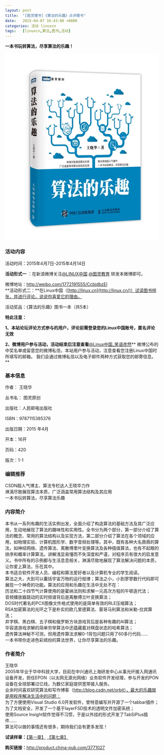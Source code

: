 ```yaml
---
layout: post
title:	"[图灵赠书]《算法的乐趣》点评赠书"
date:	2015-04-07 16:43:00 +0800 
categories:	活动 linuxcn 
tags:	[linuxcn,算法,图书,活动]
---
```



**一本书玩转算法，尽享算法的乐趣！**


![](/Asserts/Images/album/201504/07/160603azvqolv19ovwqq51.jpg)


### 活动内容


活动时间：2015年4月7日-2015年4月14日


**活动形式一** ：在新浪微博关注[@LINUX中国](http://linux.cn/home.php?mod=space&uid=16101) [@图灵教育](http://weibo.com/turingbooks) 转发本微博即可。


 微博地址：<http://weibo.com/1772191555/CcbjdbzEI>  
**活动形式二：**在Linux中国（[http://linux.cn](http://linux.cn/)）试读图书样张，并进行评论，说说你喜爱它的理由。 


活动奖品：《算法的乐趣》图书一本（共5本） 


**特此注意：**


**1、本站论坛评论方式参与的用户，评论前需登录您的Linux中国账号，匿名评论无效**


**2、微博用户参与活动，活动结束后注意查看**[@Linux中国\_笑语彦然](http://weibo.com/2797972581)** 微博公布的中奖名单或留意您的微博私信，本站用户参与活动，注意查看您注册Linux中国时所填写的邮箱。 我们会通过微博私信以及电子邮件两种方式获取您的邮寄信息。**


 


### 基本信息


作者： 王晓华 


丛书名： 图灵原创


出版社：人民邮电出版社


ISBN：9787115385376


出版日期：2015 年4月


开本：16开


页码：420


版次：1-1


### 编辑推荐


CSDN超人气博主、算法专栏达人王晓华力作  
淋漓尽致展现算法本质，广泛涵盖常用算法结构及其应用  
一本书玩转算法，尽享算法乐趣


### 内容简介


本书从一系列有趣的生活实例出发，全面介绍了构造算法的基础方法及其广泛应用，生动地展现了算法的趣味性和实用性。全书分为两个部分，第一部分介绍了算法的概念、常用的算法结构以及实现方法，第二部分介绍了算法在各个领域的应用，如物理实验、计算机图形学、数字音频处理等。其中，既有各种大名鼎鼎的算法，如神经网络、遗传算法、离散傅里叶变换算法及各种插值算法，也有不起眼的排序和概率计算算法。讲解浅显易懂而不失深度和严谨，对程序员有很大的启发意义。书中所有的示例都与生活息息相关，淋漓尽致地展现了算法解决问题的本质，让你爱上算法，乐在其中。  
本书适合软件开发人员、编程和算法爱好者以及计算机专业的学生阅读。  
算法之大，大到可以囊括宇宙万物的运行规律；算法之小，小到寥寥数行代码即可展现一个神奇的功能。算法的应用和乐趣在生活中无处不在：  
历法和二十四节气计算使用的是霍纳法则和求解一元高次方程的牛顿迭代法；  
音频播放器跳动的实时频谱背后是离散傅立叶变换算法；  
DOS时代著名的PCX图像文件格式使用的是简单有效的RLE压缩算法；  
RSA加密算法的光环之下是朴实的欧几里德算法、蒙哥马利算法和米勒-拉宾算法；  
井字棋、黑白棋、五子棋和俄罗斯方块游戏背后是各种有趣的AI算法；  
华容道游戏求解的简单穷举算法中还蕴藏着对棋盘状态的哈希算法；  
遗传算法神秘不可测，但用遗传算法求解0-1背包问题只用了60多行代码……  
一本书带你走进色彩缤纷的算法世界，让你尽享算法的乐趣。 


### 作者简介


王晓华   
2005年毕业于华中科技大学，目前在中兴通讯上海研发中心从事光纤接入网通讯设备开发，担任EPON（以太网无源光网络）业务软件开发经理，参与开发的PON设备在全球部署过亿线，为数亿家庭提供宽带接入服务。   
业余时间喜欢研究算法和写作博客（http://blog.csdn.net/orbit），最大的乐趣就是用程序解决生活中的问题：   
为了方便使用Visual Studio 6.0开发软件，曾特意编写并开源了一个tabbar插件；   
为了文档安全，开发了一个基于layerFSD技术的透明文件加密系统；   
使用Source Insight软件觉得不习惯，于是以外挂的形式开发了TabSiPlus插件……   
算法可以做的事情还有很多，期待我们会有更多发现！ 


**试读样章：**[【第一章】](http://images.china-pub.com/ebook3770001-3775000/3771027/ch01.pdf) [【第七章】](http://images.china-pub.com/ebook3770001-3775000/3771027/ch07.pdf)


**购买链接：**<http://product.china-pub.com/3771027>
